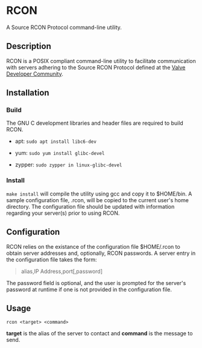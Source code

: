 # RCON
A Source RCON Protocol command-line utility.

## Description

RCON is a POSIX compliant command-line utility to facilitate communication with servers adhering to the Source RCON Protocol defined at the [Valve Developer Community](https://developer.valvesoftware.com/wiki/Source_RCON_Protocol).

## Installation

### Build

The GNU C development libraries and header files are required to build RCON.

* apt: `sudo apt install libc6-dev`

* yum: `sudo yum install glibc-devel`

* zypper: `sudo zypper in linux-glibc-devel`

### Install

`make install` will compile the utility using gcc and copy it to $HOME/bin.  A sample configuration file, .rcon, will be copied to the current user's home directory.  The configuration file should be updated with information regarding your server(s) prior to using RCON.

## Configuration

RCON relies on the existance of the configuration file $HOME/.rcon to obtain server addresses and, optionally, RCON passwords.  A server entry in the configuration file takes the form:

> alias,IP Address,port\[,password\]

The password field is optional, and the user is prompted for the server's password at runtime if one is not provided in the configuration file.

## Usage

`rcon <target> <command>`

**target** is the alias of the server to contact and **command** is the message to send.
